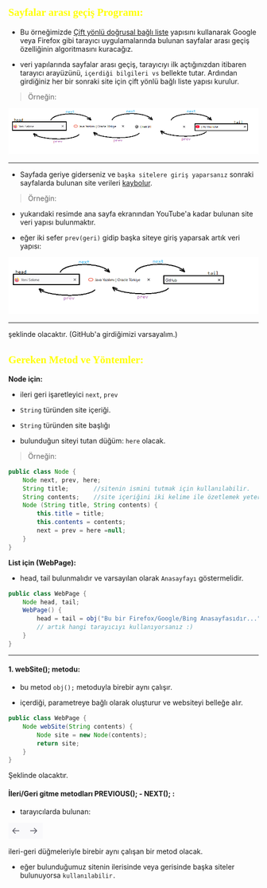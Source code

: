 <font face="chinese rocks" color="yellow"><h2>Sayfalar arası geçiş Programı:</h2></font>

* Bu örneğimizde <u>Çift yönlü doğrusal bağlı liste</u> yapısını kullanarak 
Google veya Firefox gibi tarayıcı uygulamalarında bulunan sayfalar arası geçiş
özelliğinin algoritmasını kuracağız.

* veri yapılarında sayfalar arası geçiş, tarayıcıyı ilk açtığınızdan itibaren tarayıcı arayüzünü, `içerdiği bilgileri vs` bellekte tutar. Ardından girdiğiniz her bir sonraki site için çift yönlü bağlı liste yapısı kurulur.

>Örneğin:

![WebPage](images/WebPageOLD.png)

---

* Sayfada geriye giderseniz ve `başka sitelere giriş yaparsanız` sonraki sayfalarda bulunan site verileri <u>kaybolur</u>.

>Örneğin:

* yukarıdaki resimde ana sayfa ekranından YouTube'a kadar bulunan site veri yapısı bulunmaktır.

* eğer iki sefer `prev(geri)` gidip başka siteye giriş yaparsak artık veri yapısı:

![WebPage](images/WebPageNEW.png)

---

şeklinde olacaktır. (GitHub'a girdiğimizi varsayalım.)


<font face="chinese rocks" color="yellow"><h2>Gereken Metod ve Yöntemler:</h2></font>

**Node için:**

* ileri geri işaretleyici `next`, `prev`

* `String` türünden site içeriği.

* `String` türünden site başlığı

* bulunduğun siteyi tutan düğüm: `here` olacak.

>Örneğin:

```java
public class Node {
    Node next, prev, here;
    String title;       //sitenin ismini tutmak için kullanılabilir.
    String contents;    //site içeriğini iki kelime ile özetlemek yeterlidir.
    Node (String title, String contents) {
        this.title = title;
        this.contents = contents;
        next = prev = here =null;
    }
}
```

**List için (WebPage):**
* head, tail bulunmalıdır ve varsayılan olarak `Anasayfayı` göstermelidir.

```java
public class WebPage {
    Node head, tail;
    WebPage() {
        head = tail = obj("Bu bir Firefox/Google/Bing Anasayfasıdır...");
        // artık hangi tarayıcıyı kullanıyorsanız :)
    }
}
```
---

#### 1. webSite(); metodu:

* bu metod `obj();` metoduyla birebir aynı çalışır.

* içerdiği, parametreye bağlı olarak oluşturur ve websiteyi belleğe alır.

```java
public class WebPage {
    Node webSite(String contents) {
        Node site = new Node(contents);
        return site;
    }
}
```

Şeklinde olacaktır.

#### İleri/Geri gitme metodları PREVIOUS(); - NEXT(); :

* tarayıcılarda bulunan:

![buttons](images/Buttons.PNG)

ileri-geri düğmeleriyle birebir aynı çalışan bir metod olacak.

* eğer bulunduğumuz sitenin ilerisinde veya gerisinde  başka siteler bulunuyorsa `kullanılabilir.`

